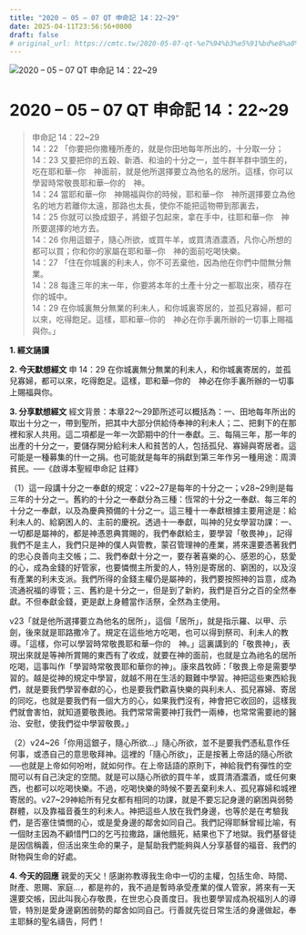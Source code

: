 ```yaml
---
title: "2020 – 05 – 07 QT 申命記 14：22~29"
date: 2025-04-11T23:56:56+0800
draft: false
# original_url: https://cmtc.tw/2020-05-07-qt-%e7%94%b3%e5%91%bd%e8%a8%98-14%ef%bc%9a2229
---
```


![2020 – 05 – 07 QT 申命記 14：22\~29](/images/qt.jpg   "2020 – 05 – 07 QT 申命記 14：22\~29")

# 2020 – 05 – 07 QT 申命記 14：22\~29

> 申命記 14：22\~29  
> 14：22 「你要把你撒種所產的，就是你田地每年所出的，十分取一分；  
> 14：23 又要把你的五穀、新酒、和油的十分之一，並牛群羊群中頭生的，吃在耶和華─你　神面前，就是他所選擇要立為他名的居所。這樣，你可以學習時常敬畏耶和華─你的　神。  
> 14：24 當耶和華─你　神賜福與你的時候，耶和華─你　神所選擇要立為他名的地方若離你太遠，那路也太長，使你不能把這物帶到那裏去，  
> 14：25 你就可以換成銀子，將銀子包起來，拿在手中，往耶和華─你　神所要選擇的地方去。  
> 14：26 你用這銀子，隨心所欲，或買牛羊，或買清酒濃酒，凡你心所想的都可以買；你和你的家屬在耶和華─你　神的面前吃喝快樂。  
> 14：27 「住在你城裏的利未人，你不可丟棄他，因為他在你們中間無分無業。  
> 14：28 每逢三年的末一年，你要將本年的土產十分之一都取出來，積存在你的城中。  
> 14：29 在你城裏無分無業的利未人，和你城裏寄居的，並孤兒寡婦，都可以來，吃得飽足。這樣，耶和華─你的　神必在你手裏所辦的一切事上賜福與你。」

**1. 經文誦讀**

**2.  今天默想經文**
申 14：29 在你城裏無分無業的利未人，和你城裏寄居的，並孤兒寡婦，都可以來，吃得飽足。這樣，耶和華─你的　神必在你手裏所辦的一切事上賜福與你。

**3. 分享默想經文**
經文背景：本章22～29節所述可以概括為：一、田地每年所出的取出十分之一，帶到聖所，把其中大部分供給侍奉神的利未人；二、把剩下的在那裡和家人共用。這二項都是一年一次節期中的什一奉獻。三、每隔三年，那一年的出產的十分之一，要儲存開分給利未人和貧苦的人，包括孤兒、寡婦與寄居者。這可能是一種募集的什一之捐。也可能就是每年的捐獻到第三年作另一種用途：周濟貧民。──《啟導本聖經申命記 註釋》

（1）這一段講十分之一奉獻的規定：v22\~27是每年的十分之一；v28\~29則是每三年的十分之一。舊約的十分之一奉獻分為三種：恆常的十分之一奉獻、每三年的十分之一奉獻，以及為慶典預備的十分之一。這三種十一奉獻根據主要用途是：給利未人的、給窮困人的、主前的慶祝。透過十一奉獻，叫神的兒女學習功課：一、一切都是屬神的，都是神憑恩典賞賜的，我們奉獻給主，要學習「敬畏神」，記得我們不是主人，我們只是神的僕人與管教，蒙召管理神的產業，將來還要憑著我們的忠心良善向主交帳；二、我們奉獻十分之一，要存著喜樂的心、感恩的心，慈愛的心，成為金錢的好管家，也要憐憫主所愛的人，特別是寄居的、窮困的，以及沒有產業的利未支派。我們所得的金錢主權仍是屬神的，我們要按照神的旨意，成為流通祝福的導管；三、舊約是十分之一，但是到了新約，我們是百分之百的全然奉獻。不但奉獻金錢，更是獻上身體當作活祭，全然為主使用。

v23「就是他所選擇要立為他名的居所」，這個「居所」，就是指示羅、以甲、示劍，後來就是耶路撒冷了。規定在這些地方吃喝，也可以得到祭司、利未人的教導。「這樣，你可以學習時常敬畏耶和華─你的　神。」這裏講到的「敬畏神」，表現出來就是等神所賞賜的東西有了收成，就要在神的面前，也就是立為祂名的居所吃喝，這事叫作「學習時常敬畏耶和華你的神」。康來昌牧師：「敬畏上帝是需要學習的。越是從神的規定中學習，就越不用在生活的艱難中學習。神把這些東西給我們，就是要我們學習奉獻的心，也是要我們歡喜快樂的與利未人、孤兒寡婦、寄居的同吃，也就是要我們有一個大方的心，如果我們沒有，神會把它收回的，這樣我們就會害怕，就知道要敬畏祂。我們常常需要神打我們一兩棒，也常常需要祂的醫治、安慰，使我們從中學習敬畏。」

（2）v24\~26「你用這銀子，隨心所欲…」隨心所欲，並不是要我們憑私意作任何事，或憑自己的意思敬拜神。這裡的「隨心所欲」，正是按著上帝話的隨心所欲──也就是上帝如何吩咐，就如何作。在上帝話語的原則下，神給我們有彈性的空間可以有自己決定的空間。就是可以隨心所欲的買牛羊，或買清酒濃酒，或任何東西，也都可以吃喝快樂。不過，吃喝快樂的時候不要丟棄利未人、孤兒寡婦和城裡寄居的。v27\~29神給所有兒女都有相同的功課，就是不要忘記身邊的窮困與弱勢群體，以及靠福音養生的利未人。神把這些人放在我們身邊，也等於是在考驗我們，是否塞住憐憫的心，或是愛身邊的鄰舍如同自己。我們記得耶穌曾經比喻，有一個財主因為不顧惜門口的乞丐拉撒路，讓他餓死，結果也下了地獄。我們基督徒是因信稱義，但活出來生命的果子，是幫助我們能夠與人分享基督的福音、我們的財物與生命的好處。

**4. 今天的回應**
親愛的天父！感謝祢教導我生命中一切的主權，包括生命、時間、財產、恩賜、家庭…，都是祢的，我不過是暫時承受產業的僕人管家，將來有一天還要交帳，因此叫我心存敬畏，在世忠心良善度日。我也要學習成為祝福別人的導管，特別是愛身邊窮困弱勢的鄰舍如同自己。行善就先從日常生活的身邊做起，奉主耶穌的聖名禱告，阿們！
